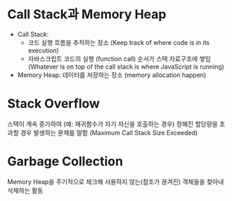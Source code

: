 # Call Stack과 Memory Heap

- Call Stack:
  - 코드 실행 흐름을 추적하는 장소 (Keep track of where code is in its execution)
  - 자바스크립트 코드의 실행 (function call) 순서가 스택 자료구조에 쌓임 (Whatever is on top of the call stack is where JavaScript is running)
- Memory Heap: 데이터를 저장하는 장소 (memory allocation happen)

# Stack Overflow

스택이 계속 증가하여 (예: 재귀함수가 자기 자신을 호출하는 경우) 정해진 할당량을 초과할 경우 발생하는 문제를 말함
(Maximum Call Stack Size Exceeded)

# Garbage Collection

Memory Heap을 주기적으로 체크해 사용하지 않는(참조가 끊겨진) 객체들을 찾아내 삭제하는 활동
